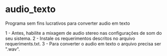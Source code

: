 # audio_texto
Programa sem fins lucrativos para converter audio em texto

1 - Antes, habilite a mixagem de audio stereo nas configurações de som do seu sistema.
2 - Instale os requerimentos descritos no arquivo requeriments.txt.
3 - Para converter o audio em texto o arquivo precisa ser ".wav".
